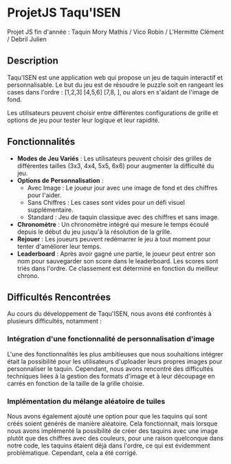 # ProjetJS Taqu'ISEN
Projet JS fin d'année : Taquin   Mory Mathis / Vico Robin / L'Hermitte Clément / Debril Julien

## Description
Taqu'ISEN est une application web qui propose un jeu de taquin interactif et personnalisable. Le but du jeu est de résoudre le puzzle soit en rangeant les cases dans l'ordre :
[1,2,3]
[4,5,6]
[7,8, ],
ou alors en s'aidant de l'image de fond.

Les utilisateurs peuvent choisir entre différentes configurations de grille et options de jeu pour tester leur logique et leur rapidité.

## Fonctionnalités
- **Modes de Jeu Variés** : Les utilisateurs peuvent choisir des grilles de différentes tailles (3x3, 4x4, 5x5, 6x6) pour augmenter la difficulté du jeu.
- **Options de Personnalisation** :
  - Avec Image : Le joueur jour avec une image de fond et des chiffres pour l'aider.
  - Sans Chiffres : Les cases sont vides pour un défi visuel supplémentaire.
  - Standard : Jeu de taquin classique avec des chiffres et sans image.
- **Chronomètre** : Un chronomètre intégré qui mesure le temps écoulé depuis le début du jeu jusqu'à la résolution de la grille.
- **Rejouer** : Les joueurs peuvent redémarrer le jeu à tout moment pour tenter d'améliorer leur temps.
- **Leaderboard** : Après avoir gagné une partie, le joueur peut entrer son nom pour sauvegarder son score dans le leaderboard. Les scores sont triés dans l'ordre. Ce classement est déterminé en fonction du meilleur chrono.

## Difficultés Rencontrées

Au cours du développement de Taqu'ISEN, nous avons été confrontés à plusieurs difficultés, notamment :

### Intégration d'une fonctionnalité de personnalisation d'image
L'une des fonctionnalités les plus ambitieuses que nous souhaitions intégrer était la possibilité pour les utilisateurs d'uploader leurs propres images pour personnaliser le taquin. Cependant, nous avons rencontré des difficultés techniques liées à la gestion des formats d'image et à leur découpage en carrés en fonction de la taille de la grille choisie. 

### Implémentation du mélange aléatoire de tuiles
Nous avons également ajouté une option pour que les taquins qui sont créés soient générés de manière aléatoire. Cela fonctionnait, mais lorsque nous avons implémenté la possibilité de créer des taquins avec une image plutôt que des chiffres avec des couleurs, pour une raison quelconque dans notre code, les taquins étaient déjà dans l'ordre, ce qui est évidemment problématique. Cependant, cela a été corrigé.

